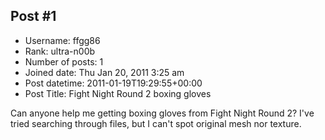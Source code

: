 ## Post #1
- Username: ffgg86
- Rank: ultra-n00b
- Number of posts: 1
- Joined date: Thu Jan 20, 2011 3:25 am
- Post datetime: 2011-01-19T19:29:55+00:00
- Post Title: Fight Night Round 2 boxing gloves

Can anyone help me getting boxing gloves from Fight Night Round 2?
I've tried searching through files, but I can't spot original mesh nor texture.
